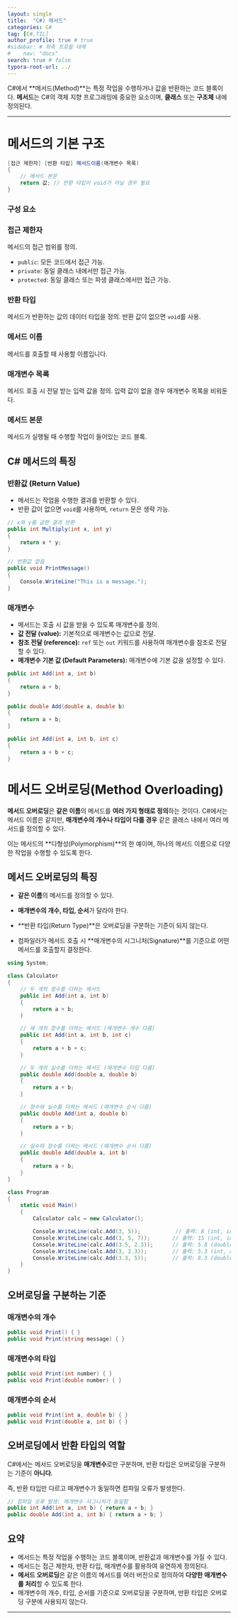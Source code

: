```yaml
---
layout: single
title:  "C#) 메서드"
categories: C#
tag: [C#,TIL]
author_profile: true # true
#sidebar: # 좌측 프로필 대체
#    nav: "docs"
search: true # false
typora-root-url: ../
---
```


C#에서 **메서드(Method)**는 특정 작업을 수행하거나 값을 반환하는 코드 블록이다. 
**메서드**는 C#의 객체 지향 프로그래밍에 중요한 요소이며, **클래스** 또는 **구조체** 내에 정의된다.

---



# 메서드의 기본 구조

``` csharp
[접근 제한자] [반환 타입] 메서드이름(매개변수 목록)
{
    // 메서드 본문
    return 값; // 반환 타입이 void가 아닐 경우 필요
}

```

### **구성 요소**

### **접근 제한자**

메서드의 접근 범위를 정의.

- `public`: 모든 코드에서 접근 가능.
- `private`: 동일 클래스 내에서만 접근 가능.
- `protected`: 동일 클래스 또는 파생 클래스에서만 접근 가능.

###  **반환 타입**

메서드가 반환하는 값의 데이터 타입을 정의. 
반환 값이 없으면 `void`를 사용.

### **메서드 이름**
메서드를 호출할 때 사용할 이름입니다.

### **매개변수 목록**
메서드 호출 시 전달 받는 입력 값을 정의. 
입력 값이 없을 경우 매개변수 목록을 비워둔다.

### **메서드 본문**
메서드가 실행될 때 수행할 작업이 들어있는 코드 블록.





## **C# 메서드의 특징**

### **반환값 (Return Value)**

- 메서드는 작업을 수행한 결과를 반환할 수 있다.
- 반환 값이 없으면 `void`를 사용하며, `return` 문은 생략 가능.

``` csharp
// x와 y를 곱한 결과 반환
public int Multiply(int x, int y)
{
    return x * y; 
}

// 반환값 없음
public void PrintMessage()
{
    Console.WriteLine("This is a message."); 
}

```

### **매개변수**

- 메서드는 호출 시 값을 받을 수 있도록 매개변수를 정의.
- **값 전달 (value):** 기본적으로 매개변수는 값으로 전달.
- **참조 전달 (reference):** `ref` 또는 `out` 키워드를 사용하여 매개변수를 참조로 전달할 수 있다.
- **매개변수 기본 값 (Default Parameters):** 매개변수에 기본 값을 설정할 수 있다.

``` csharp
public int Add(int a, int b)
{
    return a + b;
}

public double Add(double a, double b)
{
    return a + b;
}

public int Add(int a, int b, int c)
{
    return a + b + c;
}
```



# 메서드 오버로딩(Method Overloading)

**메서드 오버로딩**은 **같은 이름**의 메서드를 **여러 가지 형태로 정의**하는 것이다. 
C#에서는 메서드 이름은 같지만, **매개변수의 개수나 타입이 다를 경우** 같은 클래스 내에서 여러 메서드를 정의할 수 있다.

이는 메서드의 **다형성(Polymorphism)**의 한 예이며, 
하나의 메서드 이름으로 다양한 작업을 수행할 수 있도록 한다.



## **메서드 오버로딩의 특징**

- **같은 이름**의 메서드를 정의할 수 있다.

- **매개변수의 개수, 타입, 순서**가 달라야 한다.

- **반환 타입(Return Type)**은 오버로딩을 구분하는 기준이 되지 않는다.

- 컴파일러가 메서드 호출 시 **매개변수의 시그니처(Signature)**를 기준으로 어떤 메서드를 호출할지 결정한다.

``` csharp
using System;

class Calculator
{
    // 두 개의 정수를 더하는 메서드
    public int Add(int a, int b)
    {
        return a + b;
    }

    // 세 개의 정수를 더하는 메서드 (매개변수 개수 다름)
    public int Add(int a, int b, int c)
    {
        return a + b + c;
    }

    // 두 개의 실수를 더하는 메서드 (매개변수 타입 다름)
    public double Add(double a, double b)
    {
        return a + b;
    }

    // 정수와 실수를 더하는 메서드 (매개변수 순서 다름)
    public double Add(int a, double b)
    {
        return a + b;
    }

    // 실수와 정수를 더하는 메서드 (매개변수 순서 다름)
    public double Add(double a, int b)
    {
        return a + b;
    }
}

class Program
{
    static void Main()
    {
        Calculator calc = new Calculator();

        Console.WriteLine(calc.Add(3, 5));           // 출력: 8 (int, int)
        Console.WriteLine(calc.Add(3, 5, 7));       // 출력: 15 (int, int, int)
        Console.WriteLine(calc.Add(3.5, 2.3));      // 출력: 5.8 (double, double)
        Console.WriteLine(calc.Add(3, 2.3));        // 출력: 5.3 (int, double)
        Console.WriteLine(calc.Add(3.3, 5));        // 출력: 8.3 (double, int)
    }
}

```



## 오버로딩을 구분하는 기준

### 매개변수의 개수

``` csharp
public void Print() { }
public void Print(string message) { }
```

### 매개변수의 타입

``` csharp
public void Print(int number) { }
public void Print(double number) { }
```

### 매개변수의 순서

``` csharp
public void Print(int a, double b) { }
public void Print(double a, int b) { }
```



## 오버로딩에서 반환 타입의 역할

C#에서는 메서드 오버로딩을 **매개변수**로만 구분하며, 반환 타입은 오버로딩을 구분하는 기준이 **아니다**. 

즉, 반환 타입만 다르고 매개변수가 동일하면 컴파일 오류가 발생한다.

``` csharp
// 컴파일 오류 발생: 매개변수 시그니처가 동일함
public int Add(int a, int b) { return a + b; }
public double Add(int a, int b) { return a + b; }
```





## **요약**

- 메서드는 특정 작업을 수행하는 코드 블록이며, 반환값과 매개변수를 가질 수 있다.
- 메서드는 접근 제한자, 반환 타입, 매개변수를 활용하여 유연하게 정의된다.
- **메서드 오버로딩**은 같은 이름의 메서드를 여러 버전으로 정의하여 **다양한 매개변수를 처리**할 수 있도록 한다.
- 매개변수의 개수, 타입, 순서를 기준으로 오버로딩을 구분하며, 
  반환 타입은 오버로딩 구분에 사용되지 않는다.

---

